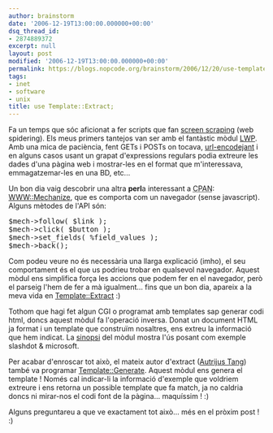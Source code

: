 ```yaml
---
author: brainstorm
date: '2006-12-19T13:00:00.000000+00:00'
dsq_thread_id:
- 2874889372
excerpt: null
layout: post
modified: '2006-12-19T13:00:00.000000+00:00'
permalink: https://blogs.nopcode.org/brainstorm/2006/12/20/use-templateextract/
tags:
- inet
- software
- unix
title: use Template::Extract;
---
```


Fa un temps que sóc aficionat a fer scripts que fan [screen scraping][1] (web spidering). Els meus primers tantejos van ser amb el fantàstic mòdul [LWP][2]. Amb una mica de paciència, fent GETs i POSTs on tocava, [url-encodejant][3] i en alguns casos usant un grapat d'expressions regulars podia extreure les dades d'una pàgina web i mostrar-les en el format que m'interessava, emmagatzemar-les en una BD, etc...

Un bon dia vaig descobrir una altra **perl**a interessant a <acronym title='Comprehensive Perl Archive Network'>CPAN</acronym>: [WWW::Mechanize][4], que es comporta com un navegador (sense javascript). Alguns mètodes de l'API són:

<pre>$mech->follow( $link );
$mech->click( $button );
$mech->set_fields( %field_values );
$mech->back();
</pre>

Com podeu veure no és necessària una llarga explicació (imho), el seu comportament és el que us podrieu trobar en qualsevol navegador. Aquest mòdul ens simplifica força les accions que podem fer en el navegador, però el parseig l'hem de fer a mà igualment... fins que un bon dia, apareix a la meva vida en [Template::Extract][5] :)  
<!--more-->

  
Tothom que hagi fet algun CGI o programat amb templates sap generar codi html, doncs aquest mòdul fa l'operació inversa. Donat un document HTML ja format i un template que construïm nosaltres, ens extreu la informació que hem indicat. La [sinopsi][6] del mòdul mostra l'ús posant com exemple slashdot & microsoft.

Per acabar d'enroscar tot això, el mateix autor d'extract ([Autrijus Tang][7]) també va programar [Template::Generate][8]. Aquest mòdul ens genera el template ! Només cal indicar-li la informació d'exemple que voldriem extreure i ens retorna un possible template que fa match, ja no caldria doncs ni mirar-nos el codi font de la pàgina... maquíssim ! :) 

Alguns preguntareu a que ve exactament tot això... més en el pròxim post ! :)

 [1]: http://en.wikipedia.org/wiki/Screen_scraping
 [2]: http://search.cpan.org/dist/libwww-perl/lib/LWP.pm
 [3]: http://en.wikipedia.org/wiki/URL_Encoding
 [4]: http://search.cpan.org/dist/WWW-Mechanize/lib/WWW/Mechanize.pm
 [5]: http://search.cpan.org/dist/Template-Extract/lib/Template/Extract.pm
 [6]: http://search.cpan.org/dist/Template-Extract/lib/Template/Extract.pm#SYNOPSIS
 [7]: http://autrijus.org/
 [8]: http://search.cpan.org/~autrijus/Template-Generate-0.04/lib/Template/Generate.pm